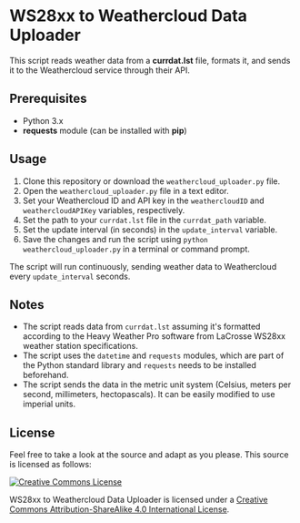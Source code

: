 # WS28xx to Weathercloud Data Uploader

This script reads weather data from a **currdat.lst** file, formats it, and sends it to the Weathercloud service through their API.


## Prerequisites

- Python 3.x
- **requests** module (can be installed with **pip**)

## Usage

1.  Clone this repository or download the `weathercloud_uploader.py` file.
2.  Open the `weathercloud_uploader.py` file in a text editor.
3.  Set your Weathercloud ID and API key in the `weathercloudID` and `weathercloudAPIKey` variables, respectively.
4.  Set the path to your `currdat.lst` file in the `currdat_path` variable.
5.  Set the update interval (in seconds) in the `update_interval` variable.
6.  Save the changes and run the script using `python weathercloud_uploader.py` in a terminal or command prompt.

The script will run continuously, sending weather data to Weathercloud every `update_interval` seconds.

## Notes

-   The script reads data from `currdat.lst` assuming it's formatted according to the Heavy Weather Pro software from LaCrosse WS28xx weather station specifications.
-   The script uses the `datetime` and `requests` modules, which are part of the Python standard library and `requests` needs to be installed beforehand.
-   The script sends the data in the metric unit system (Celsius, meters per second, millimeters, hectopascals). It can be easily modified to use imperial units.

## License

Feel free to take a look at the source and adapt as you please. This source is licensed as follows:

[![Creative Commons License](https://i.creativecommons.org/l/by-sa/4.0/88x31.png)](http://creativecommons.org/licenses/by-sa/4.0/)

WS28xx to Weathercloud Data Uploader is licensed under a [Creative Commons Attribution-ShareAlike 4.0 International License](http://creativecommons.org/licenses/by-sa/4.0/).